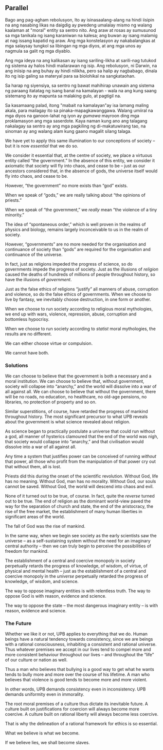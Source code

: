 ## Parallel

Bago ang pag-agham rebolusyon, Ito ay isinasaalang-alang na hindi iisipin na ang nasabing likas na daigdig ay pwedeng umalalay mismo ng walang kaalaman at "moral" entity sa sentro nito. Ang araw at rosas ay sumusunod sa mga tanikala ng isang karaniwan na kalesa; ang buwan ay isang malamig at nag issang kapatid ng araw. Ang mga konstelasyon ay nakabalangkas at mga salaysay tungkol sa libingan ng mga diyos, at ang mga unos ay nagmula sa galit ng mga diyablo.

Ang mga ideya na ang kalikasan ay isang sariling-likha at sarili-nag tutukod ng sistema ay halos hindi mailarawan ng isip. Ang rebolusyon, ni Darwin, na ang iniisip na ang buhay ay hindi nilikha, pero sa halip ay nagbabago, dinala ito ng isip galing sa materyal para sa biolohikal na sangkataohan.

Sa harap ng siyensiya, sa sentro ng bawat mahihirap unawain ang sistema ng paraang itatatag ng isang banal na kamalayan - wala na ang kung saang sistemang ito ay mapunta sa malaking gulo, at pagtigil na.

Sa kasamaang palad, itong "mabait na kamalayan"ay isa lamang maling akala, para mailagay ito sa pinaka-mapagkawanggawa. Walang umiiral na mga diyos na ganoon-lahat ng iyon ay *gumawa* mayroon ding mga proklamasyon ang mga saserdote. Kaya naman kung ano ang talagang nakalagay sa sentro ay ang mga pagkiling ng di-makatuwirang tao, na sinoman ay ang walang alam kung gaano magalit silang talaga.

We have yet to apply this same illumination to our conceptions of society – but it is now *essential* that we do so.

We consider it essential that, at the centre of society, we place a virtuous entity called “the government.” In the absence of this entity, we consider it axiomatic that society will fly into chaos, and cease to be – just as our ancestors considered that, in the absence of gods, the universe itself would fly into chaos, and cease to be.

However, “the government” no more exists than “god” exists.

When we speak of “gods,” we are really talking about “the opinions of priests.”

When we speak of “the government,” we *really* mean “the violence of a tiny minority.”

The idea of “spontaneous order,” which is well proven in the realms of physics and biology, remains largely inconceivable to us in the realm of society.

However, “governments” are no more needed for the organisation and continuance of society than “gods” are required for the organisation and continuance of the universe.

In fact, just as religions impeded the progress of science, so do governments impede the progress of society. Just as the illusions of *religion* caused the deaths of hundreds of millions of people throughout history, so have the illusions of *government*.

Just as the false ethics of religions “justify” all manners of abuse, corruption and violence, so do the false ethics of governments. When we choose to live by fantasy, we inevitably choose destruction, in one form or another.

When we choose to run society according to religious moral mythologies, we end up with wars, violence, repression, abuse, corruption and bottomless hypocrisy.

When we choose to run society according to *statist* moral mythologies, the results are no different.

We can either choose virtue or compulsion.

We cannot have both.

### Solutions

We can choose to believe that the government is both a necessary and a moral institution. We can choose to believe that, without government, society will collapse into “anarchy,” and the world will dissolve into a war of all against all. We can choose to believe that without the government, there will be no roads, no education, no healthcare, no old-age pensions, no libraries, no protection of property and so on.

Similar superstitions, of course, have retarded the progress of mankind throughout history. The most significant precursor to what UPB reveals about the government is what science revealed about religion.

As science began to practically postulate a universe that could run without a god, all manner of hysterics clamoured that the end of the world was nigh, that society would collapse into “anarchy,” and that civilisation would dissolve into a war of all against all.

Any time a system that justifies power can be conceived of running *without* that power, all those who profit from the manipulation of that power cry out that without them, all is lost.

Priests did this during the onset of the scientific revolution. Without God, life has no meaning. Without God, man has no morality. Without God, our souls cannot be saved. Without God, the world will descend into chaos and evil.

None of it turned out to be true, of course. In fact, quite the *reverse* turned out to be true. The end of religion as the dominant world-view paved the way for the separation of church and state, the end of the aristocracy, the rise of the free market, the establishment of many human liberties in significant areas of the world.

The fall of God was the rise of mankind.

In the same way, when we begin see society as the early scientists saw the universe – as a self-sustaining system without the need for an imaginary central authority – then we can truly begin to perceive the possibilities of freedom for mankind.

The establishment of a central and coercive monopoly in society perpetually retards the progress of knowledge, of wisdom, of virtue, of physical and mental health – just as the establishment of a central and coercive monopoly in the *universe* perpetually retarded the progress of knowledge, of wisdom, and science.

The way to oppose imaginary entities is with relentless truth. The way to oppose God is with reason, evidence and science.

The way to oppose the state – the most dangerous imaginary entity – is with reason, evidence and science.

### The Future

Whether we like it or not, UPB applies to everything that we do. Human beings have a natural tendency towards consistency, since we are beings with a rational consciousness, inhabiting a consistent and rational universe. Thus whatever premises we accept in our lives tend to compel more and more consistent behaviour throughout our lives – and throughout the “life” of our culture or nation as well.

Thus a man who believes that bullying is a good way to get what he wants tends to bully more and more over the course of his lifetime. A man who believes that violence is good tends to become more and more violent.

In other words, UPB demands consistency even in inconsistency. UPB demands uniformity even in immorality.

The root moral premises of a culture thus dictate its inevitable future. A culture built on justifications for coercion will always become more coercive. A culture built on rational liberty will always become less coercive.

That is why the delineation of a rational framework for ethics is so essential.

What we believe is what we become.

If we believe lies, we shall become slaves.